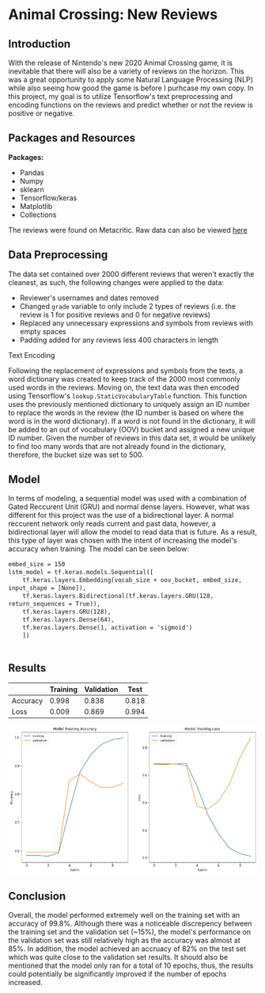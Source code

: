 # Animal Crossing: New Reviews 
## Introduction 

With the release of Nintendo's new 2020 Animal Crossing game, it is inevitable that there will also be a variety of reviews on the horizon. This was a great opportunity to apply some Natural Language Processing (NLP) while also seeing how good the game is before I purhcase my own copy. In this project, my goal is to utilize Tensorflow's text preprocessing and encoding functions on the reviews and predict whether or not the review is positive or negative. 


## Packages and Resources  
**Packages:**
  - Pandas
  - Numpy
  - sklearn
  - Tensorflow/keras
  - Matplotlib
  - Collections 


The reviews were found on Metacritic. Raw data can also be viewed [here](https://github.com/William0n/Animal-Crossing-Reviews/blob/master/AC%20data.csv)

## Data Preprocessing
The data set contained over 2000 different reviews that weren't exactly the cleanest, as such, the following changes were applied to the data:
  - Reviewer's usernames and dates removed
  - Changed `grade` variable to only include 2 types of reviews (i.e. the review is 1 for positive reviews and 0 for negative reviews)
  - Replaced any unnecessary expressions and symbols from reviews with empty spaces
  - Padding added for any reviews less 400 characters in length

Text Encoding

Following the replacement of expressions and symbols from the texts, a word dictionary was created to keep track of the 2000 most commonly used words in the reviews. Moving on, the text data was then encoded using Tensorflow's `lookup.StaticVocabularyTable` function. This function uses the previously mentioned dictionary to uniquely assign an ID number to replace the words in the review (the ID number is based on where the word is in the word dictionary). If a word is not found in the dictionary, it will be added to an out of vocabulary (OOV) bucket and assigned a new unique ID number. Given the number of reviews in this data set, it would be unlikely to find too many words that are not already found in the dictionary, therefore, the bucket size was set to 500. 

## Model

In terms of modeling, a sequential model was used with a combination of Gated Reccurent Unit (GRU) and normal dense layers. However, what was different for this project was the use of a bidirectional layer. A normal reccurent network only reads current and past data, however, a bidirectional layer will allow the model to read data that is future. As a result, this type of layer was chosen with the intent of increasing the model's accuracy when training. The model can be seen below:

```
embed_size = 150
lstm_model = tf.keras.models.Sequential([
    tf.keras.layers.Embedding(vocab_size + oov_bucket, embed_size, input_shape = [None]),
    tf.keras.layers.Bidirectional(tf.keras.layers.GRU(128, return_sequences = True)),
    tf.keras.layers.GRU(128),
    tf.keras.layers.Dense(64),
    tf.keras.layers.Dense(1, activation = 'sigmoid')
    ])
    
 ```

## Results 

|                | Training      | Validation   | Test        |
| -------------  | ------------- | -------------|-------------|
| Accuracy       | 0.998         | 0.838        | 0.818       |
| Loss           | 0.009         | 0.869        | 0.994       |


<img src = "imgs/training results.png">

## Conclusion 

Overall, the model performed extremely well on the training set with an accuracy of 99.8%. Although there was a noticeable discrepency between the training set and the validation set (~15%), the model's performance on the validation set was still relatively high as the accuracy was almost at 85%. In addition, the model achieved an accruacy of 82% on the test set which was quite close to the validation set results. It should also be mentioned that the model only ran for a total of 10 epochs, thus, the results could potentially be significantly improved if the number of epochs increased. 


















